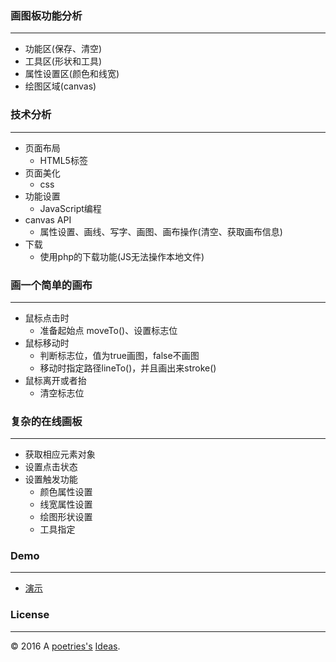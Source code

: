### 画图板功能分析
---

- 功能区(保存、清空)
- 工具区(形状和工具)
- 属性设置区(颜色和线宽)
- 绘图区域(canvas)

### 技术分析
---

- 页面布局
  - HTML5标签
- 页面美化
  - css
- 功能设置  
  - JavaScript编程
- canvas API
  - 属性设置、画线、写字、画图、画布操作(清空、获取画布信息)
- 下载
  - 使用php的下载功能(JS无法操作本地文件)

### 画一个简单的画布
---

- 鼠标点击时
  - 准备起始点 moveTo()、设置标志位
- 鼠标移动时
  - 判断标志位，值为true画图，false不画图
  - 移动时指定路径lineTo()，并且画出来stroke()
- 鼠标离开或者抬
  - 清空标志位

### 复杂的在线画板
---

- 获取相应元素对象
- 设置点击状态
- 设置触发功能
  - 颜色属性设置
  - 线宽属性设置
  - 绘图形状设置
  - 工具指定

### Demo
---

- [演示](blog.poetries.top/drawing-board)

### License
---

© 2016 A [poetries's](http://blog.poetries.top) [Ideas](https://github.com/poetries/ideas).
